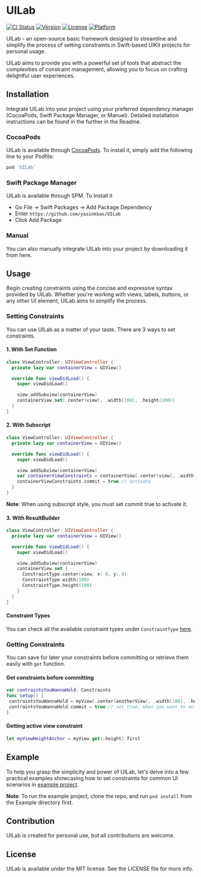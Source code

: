 # UILab

[![CI Status](https://img.shields.io/travis/yasinkbas/UILab.svg?style=flat)](https://travis-ci.org/yasinkbas/UILab)
[![Version](https://img.shields.io/cocoapods/v/UILab.svg?style=flat)](https://cocoapods.org/pods/UILab)
[![License](https://img.shields.io/cocoapods/l/UILab.svg?style=flat)](https://cocoapods.org/pods/UILab)
[![Platform](https://img.shields.io/cocoapods/p/UILab.svg?style=flat)](https://cocoapods.org/pods/UILab)

UILab - an open-source basic framework designed to streamline and simplify the process of setting constraints in Swift-based UIKit projects for personal usage.

UILab aims to provide you with a powerful set of tools that abstract the complexities of constraint management, allowing you to focus on crafting delightful user experiences.

## Installation
Integrate UILab into your project using your preferred dependency manager (CocoaPods, Swift Package Manager, or Manuel). Detailed installation instructions can be found in the further in the Readme.

### CocoaPods

UILab is available through [CocoaPods](https://cocoapods.org). To install
it, simply add the following line to your Podfile:

```ruby
pod 'UILab'
```

### Swift Package Manager
UILab is available through SPM. To Install it

* Go File -> Swift Packages -> Add Package Dependency
* Enter `https://github.com/yasinkbas/UILab`
* Click Add Package

### Manual
You can also manually integrate UILab into your project by downloading it from here.

## Usage
Begin creating constraints using the concise and expressive syntax provided by UILab. Whether you're working with views, labels, buttons, or any other UI element, UILab aims to simplify the process.

### Setting Constraints
You can use UILab as a matter of your taste. There are 3 ways to set constraints.

#### 1. With Set Function
```swift
class ViewController: UIViewController {
  private lazy var containerView = UIView()

  override func viewDidLoad() {
    super.viewDidLoad()

    view.addSubview(containerView)
    containerView.set(.center(view), .width(100), .height(100))
  }
}
```
#### 2. With Subscript
```swift
class ViewController: UIViewController {
  private lazy var containerView = UIView()

  override func viewDidLoad() {
    super.viewDidLoad()

    view.addSubview(containerView)
    var containerViewConstraints = containerView[.center(view), .width(100), .height(100)]
    containerViewConstraints.commit = true // activate
  }
}
```
**Note**: When using subscript style, you must set commit true to activate it.

#### 3. With ResultBuilder
```swift
class ViewController: UIViewController {
  private lazy var containerView = UIView()

  override func viewDidLoad() {
    super.viewDidLoad()

    view.addSubview(containerView)
    containerView.set {
      ConstraintType.center(view, x: 9, y: 9)
      ConstraintType.width(100)
      ConstraintType.height(100)
    }
  }
}
```

#### Constraint Types
You can check all the available constraint types under `ConstraintType` [here](https://github.com/yasinkbas/UILab/blob/9dd2c10cf865277a3baf7d966b5ff5ecb9f0b7a2/Sources/UILab/Constraints/ConstraintTypes.swift#L78C13-L78C27).

### Getting Constraints
You can save for later your constraints before committing or retrieve them easily with `get` function.

#### Get constraints before committing

```swift
var contraintsYouWannaHold: Constraints
func setup() {
 contraintsYouWannaHold = myView[.center(anotherView), .width(100), .height(100)]
 contraintsYouWannaHold.commit = true // set true, when you want to activate it 
}
```
#### Getting active view constraint
```swift
let myViewHeightAnchor = myView.get(.height).first
```
## Example
To help you grasp the simplicity and power of UILab, let's delve into a few practical examples showcasing how to set constraints for common UI scenarios in [example project](https://github.com/yasinkbas/UILab/tree/master/Example).

**Note**: To run the example project, clone the repo, and run `pod install` from the Example directory first.

## Contribution 

UILab is created for personal use, but all contributions are welcome.

## License

UILab is available under the MIT license. See the LICENSE file for more info.
